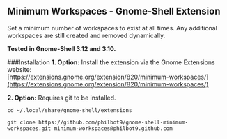 Minimum Workspaces - Gnome-Shell Extension
--------------------------------------------

Set a minimum number of workspaces to exist at all times.
Any additional workspaces are still created and removed dynamically.  

**Tested in Gnome-Shell 3.12 and 3.10.** 


###Installation
**1. Option:** 
Install the extension via the Gnome Extensions website:   
[https://extensions.gnome.org/extension/820/minimum-workspaces/](https://extensions.gnome.org/extension/820/minimum-workspaces/)

**2. Option:**
Requires git to be installed.   
```
cd ~/.local/share/gnome-shell/extensions
```   
```
git clone https://github.com/philbot9/gnome-shell-minimum-workspaces.git minimum-workspaces@philbot9.github.com
```
